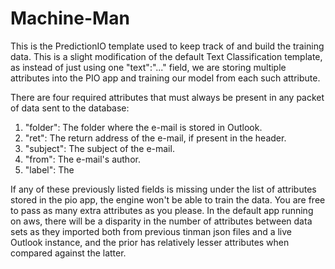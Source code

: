 # Machine-Man
This is the PredictionIO template used to keep track of and build the training data. This is a slight modification of the default Text Classification template, as instead of just using one "text":"..." field, we are storing multiple attributes into the PIO app and training our model from each such attribute.

There are four required attributes that must always be present in any packet of data sent to the database:
  1. "folder": The folder where the e-mail is stored in Outlook.
  2. "ret": The return address of the e-mail, if present in the header.
  3. "subject": The subject of the e-mail.
  4. "from": The e-mail's author.
  5. "label": The 

If any of these previously listed fields is missing under the list of attributes stored in the pio app, the engine won't be able to train the data. You are free to pass as many extra attributes as you please. In the default app running on aws, there will be a disparity in the number of attributes between data sets as they imported both from previous tinman json files and a live Outlook instance, and the prior has relatively lesser attributes when compared against the latter.


